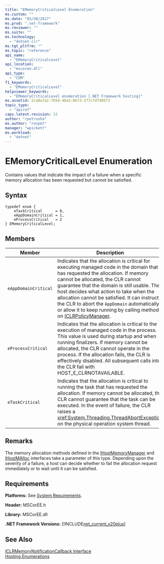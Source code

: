 ```yaml
---
title: "EMemoryCriticalLevel Enumeration"
ms.custom: ""
ms.date: "03/30/2017"
ms.prod: ".net-framework"
ms.reviewer: ""
ms.suite: ""
ms.technology: 
  - "dotnet-clr"
ms.tgt_pltfrm: ""
ms.topic: "reference"
api_name: 
  - "EMemoryCriticalLevel"
api_location: 
  - "mscoree.dll"
api_type: 
  - "COM"
f1_keywords: 
  - "EMemoryCriticalLevel"
helpviewer_keywords: 
  - "EMemoryCriticalLevel enumeration [.NET Framework hosting]"
ms.assetid: 2ca8a7a2-7b54-4ba3-8e73-277c7df485f3
topic_type: 
  - "apiref"
caps.latest.revision: 12
author: "rpetrusha"
ms.author: "ronpet"
manager: "wpickett"
ms.workload: 
  - "dotnet"
---
```

# EMemoryCriticalLevel Enumeration
Contains values that indicate the impact of a failure when a specific memory allocation has been requested but cannot be satisfied.  
  
## Syntax  
  
```  
typedef enum {  
    eTaskCritical      = 0,  
    eAppDomainCritical = 1,  
    eProcessCritical   = 2  
} EMemoryCriticalLevel;  
```  
  
## Members  
  
|Member|Description|  
|------------|-----------------|  
|`eAppDomainCritical`|Indicates that the allocation is critical for executing managed code in the domain that has requested the allocation. If memory cannot be allocated, the CLR cannot guarantee that the domain is still usable. The host decides what action to take when the allocation cannot be satisfied. It can instruct the CLR to abort the `AppDomain` automatically, or allow it to keep running by calling methods on [ICLRPolicyManager](../../../../docs/framework/unmanaged-api/hosting/iclrpolicymanager-interface.md).|  
|`eProcessCritical`|Indicates that the allocation is critical to the execution of managed code in the process. This value is used during startup and when running finalizers. If memory cannot be allocated, the CLR cannot operate in the process. If the allocation fails, the CLR is effectively disabled. All subsequent calls into the CLR fail with HOST_E_CLRNOTAVAILABLE.|  
|`eTaskCritical`|Indicates that the allocation is critical to running the task that has requested the allocation. If memory cannot be allocated, the CLR cannot guarantee that the task can be executed. In the event of failure, the CLR raises a <xref:System.Threading.ThreadAbortException> on the physical operation system thread.|  
  
## Remarks  
 The memory allocation methods defined in the [IHostMemoryManager](../../../../docs/framework/unmanaged-api/hosting/ihostmemorymanager-interface.md) and [IHostMAlloc](../../../../docs/framework/unmanaged-api/hosting/ihostmalloc-interface.md) interfaces take a parameter of this type. Depending upon the severity of a failure, a host can decide whether to fail the allocation request immediately or to wait until it can be satisfied.  
  
## Requirements  
 **Platforms:** See [System Requirements](../../../../docs/framework/get-started/system-requirements.md).  
  
 **Header:** MSCorEE.h  
  
 **Library:** MSCorEE.dll  
  
 **.NET Framework Versions:** [!INCLUDE[net_current_v20plus](../../../../includes/net-current-v20plus-md.md)]  
  
## See Also  
 [ICLRMemoryNotificationCallback Interface](../../../../docs/framework/unmanaged-api/hosting/iclrmemorynotificationcallback-interface.md)  
 [Hosting Enumerations](../../../../docs/framework/unmanaged-api/hosting/hosting-enumerations.md)
